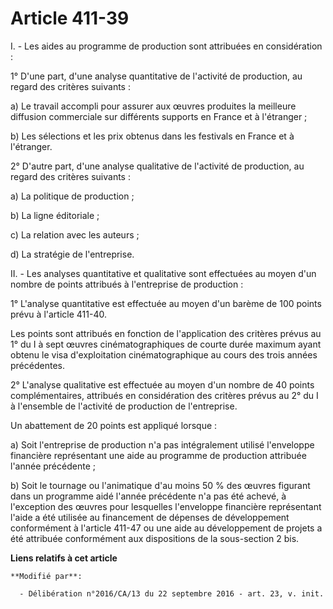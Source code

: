 # Article 411-39

I. - Les aides au programme de production sont attribuées en considération :

1° D'une part, d'une analyse quantitative de l'activité de production, au regard des critères suivants :

a) Le travail accompli pour assurer aux  œuvres produites la meilleure diffusion commerciale sur différents  supports en
France et à l'étranger ;

b) Les sélections et les prix obtenus dans les festivals en France et à l'étranger.

2° D'autre part, d'une analyse qualitative de l'activité de production, au regard des critères suivants :

a) La politique de production ;

b) La ligne éditoriale ;

c) La relation avec les auteurs ;

d) La stratégie de l'entreprise.

II. - Les analyses quantitative et  qualitative sont effectuées au moyen d'un nombre de points attribués à  l'entreprise de
production :

1° L'analyse quantitative est effectuée au moyen d'un barème de 100 points prévu à l'article 411-40.

Les points sont attribués en fonction de  l'application des critères prévus au 1° du I à sept œuvres  cinématographiques de
courte durée maximum ayant obtenu le visa  d'exploitation cinématographique au cours des trois années précédentes.

2° L'analyse qualitative est effectuée au  moyen d'un nombre de 40 points complémentaires, attribués en  considération des
critères prévus au 2° du I à l'ensemble de l'activité  de production de l'entreprise.

Un abattement de 20 points est appliqué lorsque :

a) Soit l'entreprise de production n'a pas  intégralement utilisé l'enveloppe financière représentant une aide au  programme
de production attribuée l'année précédente ;

b) Soit le tournage ou l'animatique d'au  moins 50 % des œuvres figurant dans un programme aidé l'année précédente  n'a pas
été achevé, à l'exception des œuvres pour lesquelles  l'enveloppe financière représentant l'aide a été utilisée au
financement  de dépenses de développement conformément à l'article 411-47 ou une  aide au développement de projets a été
attribuée conformément aux  dispositions de la sous-section 2 bis.

**Liens relatifs à cet article**

	**Modifié par**:

	  - Délibération n°2016/CA/13 du 22 septembre 2016 - art. 23, v. init.
